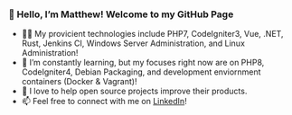### 👋 Hello, I’m Matthew! Welcome to my GitHub Page
- 💪🏼  My provicient technologies include PHP7, CodeIgniter3, Vue, .NET, Rust, Jenkins CI, Windows Server Administration, and Linux Administration!
- 🌱  I’m constantly learning, but my focuses right now are on PHP8, CodeIgniter4, Debian Packaging, and development enviornment containers (Docker & Vagrant)!
- 💞️  I love to help open source projects improve their products.
- 📫  Feel free to connect with me on [LinkedIn](https://www.linkedin.com/in/matthew-wendel77)!

<!---
ooobii/ooobii is a ✨ special ✨ repository because its `README.md` (this file) appears on your GitHub profile.
You can click the Preview link to take a look at your changes.
--->
